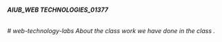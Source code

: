 <h6><b>AIUB_WEB TECHNOLOGIES_01377</b><h6>
# web-technology-labs
About the class work we have done in the class .
